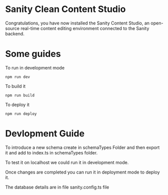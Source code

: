 # Sanity Clean Content Studio

Congratulations, you have now installed the Sanity Content Studio, an open-source real-time content editing environment connected to the Sanity backend.

# Some guides
To run in development mode 

```
npm run dev
```

To build it
```
npm run build
```

To deploy it
```
npm run deploy
```

# Devlopment Guide

To introduce a new schema create in schemaTypes Folder and then export it and add to index.ts in schemaTypes folder.

To test it on localhost we could run it in development mode.

Once changes are completed you can run it in deployment mode to deploy it.

The database details are in file sanity.config.ts file
